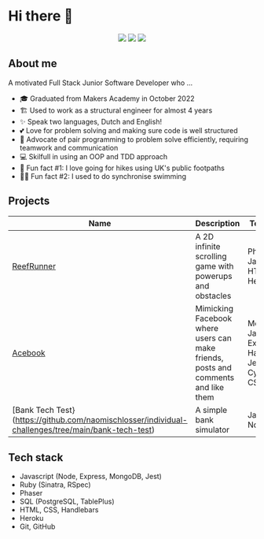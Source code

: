 # Hi there 👋

<div align="center">
  <a href="https://www.linkedin.com/in/naomi-schl%C3%B6sser-1a0861150/"><img src="https://img.shields.io/badge/LinkedIn-0077B5?style=for-the-badge&logo=linkedin&logoColor=white"></a>
    <a href="https://github.com/naomischlosser/CV/blob/main/CV-Naomi-Schlo%CC%88sser.pdf"><img src="https://img.shields.io/badge/PDF CV-97bcc8?style=for-the-badge&logo=cv&logoColor=white"></a>
    <a href="https://github.com/naomischlosser/CV"><img src="https://img.shields.io/badge/GithubCV-4B4B4B?style=for-the-badge&logo=github&logoColor=white"></a>
</div>

## About me
A motivated Full Stack Junior Software Developer who ...

- 🎓 Graduated from Makers Academy in October 2022
- 🏗️ Used to work as a structural engineer for almost 4 years
- ✨ Speak two languages, Dutch and English!
- 💕 Love for problem solving and making sure code is well structured
- 👥 Advocate of pair programming to problem solve efficiently, requiring teamwork and communication
- 💻 Skilfull in using an OOP and TDD approach
- 🌳 Fun fact #1: I love going for hikes using UK's public footpaths
- 🏊‍♀️ Fun fact #2: I used to do synchronise swimming

## Projects

| Name                                                             | Description       | Tech/tools                           |
| ---------------------------------------------------------------- | ----------------- | ------------------------------------ |
| [ReefRunner](https://github.com/naomischlosser/team-sea-urchins) | A 2D infinite scrolling game with powerups and obstacles | Phaser, JavaScript, HTML, CSS, Heroku |
| [Acebook](https://github.com/naomischlosser/acebook-node-slugs) | Mimicking Facebook where users can make friends, posts and comments and like them | MongoDB, JavaScript, Express, Handlebars, Jest, Cypress CSS |
| [Bank Tech Test}(https://github.com/naomischlosser/individual-challenges/tree/main/bank-tech-test) | A simple bank simulator | JavaScript, Node, Jest |

## Tech stack
- Javascript (Node, Express, MongoDB, Jest)
- Ruby (Sinatra, RSpec)
- Phaser
- SQL (PostgreSQL, TablePlus)
- HTML, CSS, Handlebars
- Heroku
- Git, GitHub
